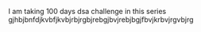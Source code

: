 I am taking 100 days dsa challenge in this series
gjhbjbnfdjkvbfjkvbjrbjrgbjrebgjbvjrebjbgjfbvjkrbvjrgvbjrg